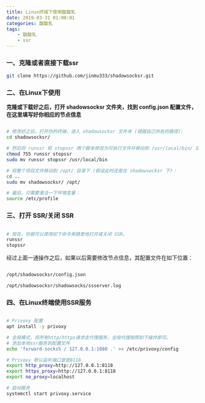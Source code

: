 ```yaml
---
title: Linux终端下使用酸酸乳
date: 2019-03-31 01:00:01
categories: 酸酸乳
tags:
    - 酸酸乳
    - ssr
---
```


### 一、克隆或者直接下载ssr

``` bash
git clone https://github.com/jinmu333/shadowsocksr.git
```
### 二、在Linux下使用

**克隆或下载好之后，打开 shadowsocksr 文件夹，找到 config.json 配置文件，在这里填写好你相应的节点信息**

``` bash

# 修改好之后，打开你的终端，进入 shadowsocksr 文件夹 (根据自己所处的路径):
cd shadowsocksr/

# 然后将 runssr 和 stopssr 两个脚本修改为可执行文件并移动到 /usr/local/bin/ 目录下，这样将其添加到了环境变量中，以后输入命令就可执行:
chmod 755 runssr stopssr
sudo mv runssr stopssr /usr/local/bin

# 将整个项目文件移动到 /opt/ 目录下 (假设此时还是在 shadowsocksr 下)：
cd ..
sudo mv shadowsocksr/ /opt/

# 最后，只需要激活一下环境变量：
source /etc/profile

```

### 三、打开 SSR/关闭 SSR

``` bash

# 现在，你就可以使用如下命令来随意地打开或关闭 SSR。
runssr
stopssr

```

经过上面一通操作之后，如果以后需要修改节点信息，其配置文件在如下位置：

``` bash

/opt/shadowsocksr/config.json

/opt/shadowsocksr/shadowsocks/ssserver.log

```

### 四、在Linux终端使用SSR服务

``` bash

# Privoxy 配置
apt install -y privoxy

# 全局模式，将所有http/https请求走代理服务，全局代理按照如下操作即可。
# 添加本地ssr服务到配置文件
echo 'forward-socks5 / 127.0.0.1:1080 .' >> /etc/privoxy/config

# Privoxy 默认监听端口是是8118
export http_proxy=http://127.0.0.1:8118
export https_proxy=http://127.0.0.1:8118
export no_proxy=localhost

# 启动服务
systemctl start privoxy.service

```
